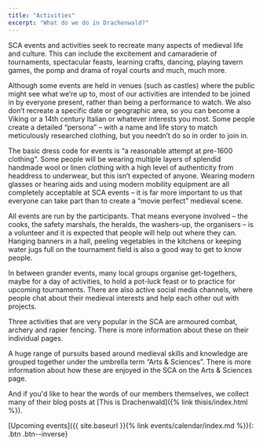 ```yaml
---
title: "Activities"
excerpt: "What do we do in Drachenwald?"
---
```

SCA events and activities seek to recreate many aspects of medieval life and culture. This can include the excitement and camaraderie of tournaments, spectacular feasts, learning crafts, dancing, playing tavern games, the pomp and drama of royal courts and much, much more.    

Although some events are held in venues (such as castles) where the public might see what we’re up to, most of our activities are intended to be joined in by everyone present, rather than being a performance to watch. We also don’t recreate a specific date or geographic area, so you can become a Viking or a 14th century Italian or whatever interests you most. Some people create a detailed “persona” – with a name and life story to match meticulously researched clothing, but you needn’t do so in order to join in.

The basic dress code for events is “a reasonable attempt at pre-1600 clothing”. Some people will be wearing multiple layers of splendid handmade wool or linen clothing with a high level of authenticity from headdress to underwear, but this isn’t expected of anyone. Wearing modern glasses or hearing aids and using modern mobility equipment are all completely acceptable at SCA events – it is far more important to us that everyone can take part than to create a “movie perfect” medieval scene.

All events are run by the participants. That means everyone involved – the cooks, the safety marshals, the heralds, the washers-up, the organisers – is a volunteer and it is expected that people will help out where they can. Hanging banners in a hall, peeling vegetables in the kitchens or keeping water jugs full on the tournament field is also a good way to get to know people.

In between grander events, many local groups organise get-togethers, maybe for a day of activities, to hold a pot-luck feast or to practice for upcoming tournaments. There are also active social media channels, where people chat about their medieval interests and help each other out with projects.

Three activities that are very popular in the SCA are armoured combat, archery and rapier fencing. There is more information about these on their individual pages.

A huge range of pursuits based around medieval skills and knowledge are grouped together under the umbrella term “Arts & Sciences”. There is more information about how these are enjoyed in the SCA on the Arts & Sciences page.

And if you'd like to hear the words of our members themselves, we collect many of their blog posts at [This is Drachenwald]({% link thisis/index.html %}).

[Upcoming events]({{ site.baseurl }}{% link events/calendar/index.md %}){: .btn .btn--inverse}
